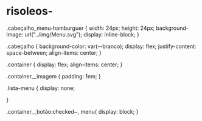 # risoleos-
.cabeçalho_menu-hamburguer {
    width: 24px;
    height: 24px;
    background-image: url("../img/Menu.svg");
    display: inline-block;
}

.cabeçalho {
    background-color: var(--branco);
    display: flex;
    justify-content: space-between;
    align-items: center;
}

.container {
    display: flex;
    align-items: center;
}

.container__imagem {
    padding: 1em;
}



.lista-menu {
    display: none;
    
} 

.container__botão:checked~, menu{
    display: block; 
}
